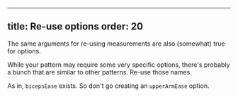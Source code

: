 ***

title: Re-use options
order: 20
---------

The same arguments for re-using measurements are also (somewhat) true for options.

While your pattern may require some very specific
options, there's probably a bunch that are similar to other patterns. Re-use those names.

As in, `bicepsEase` exists. So don't go creating an `upperArmEase` option.
